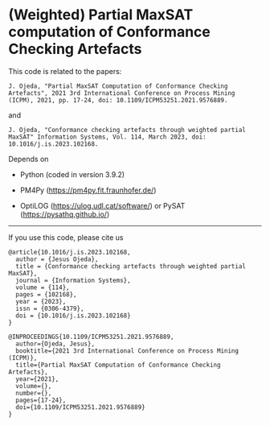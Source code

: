 # (Weighted) Partial MaxSAT computation of Conformance Checking Artefacts

This code is related to the papers:

````
J. Ojeda, "Partial MaxSAT Computation of Conformance Checking Artefacts", 2021 3rd International Conference on Process Mining (ICPM), 2021, pp. 17-24, doi: 10.1109/ICPM53251.2021.9576889.
````

and 

````
J. Ojeda, "Conformance checking artefacts through weighted partial MaxSAT" Information Systems, Vol. 114, March 2023, doi: 10.1016/j.is.2023.102168.
````

Depends on

* Python (coded in version 3.9.2)

* PM4Py (https://pm4py.fit.fraunhofer.de/)

* OptiLOG (https://ulog.udl.cat/software/) or PySAT (https://pysathq.github.io/)


-----


If you use this code, please cite us
````
@article{10.1016/j.is.2023.102168,
  author = {Jesus Ojeda},
  title = {Conformance checking artefacts through weighted partial MaxSAT},
  journal = {Information Systems},
  volume = {114},
  pages = {102168},
  year = {2023},
  issn = {0306-4379},
  doi = {10.1016/j.is.2023.102168}
}
````

````
@INPROCEEDINGS{10.1109/ICPM53251.2021.9576889,
  author={Ojeda, Jesus},
  booktitle={2021 3rd International Conference on Process Mining (ICPM)}, 
  title={Partial MaxSAT Computation of Conformance Checking Artefacts}, 
  year={2021},
  volume={},
  number={},
  pages={17-24},
  doi={10.1109/ICPM53251.2021.9576889}
}
````
